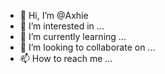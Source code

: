 - 👋 Hi, I’m @Axhie
- 👀 I’m interested in ...
- 🌱 I’m currently learning ...
- 💞️ I’m looking to collaborate on ...
- 📫 How to reach me ...

<!---
Axhie/Axhie is a ✨ special ✨ repository because its `README.md` (this file) appears on your GitHub profile.
You can click the Preview link to take a look at your changes.
--->
